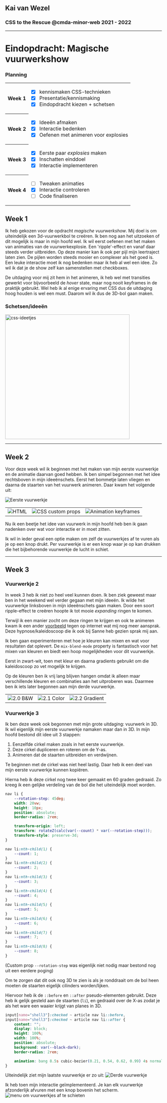 ## Kai van Wezel

### CSS to the Rescue @cmda-minor-web 2021 - 2022

---

# Eindopdracht: Magische vuurwerkshow

### Planning

<table>
<tr>
<th>Week 1</th>
<td>

- [x] kennismaken CSS-technieken
- [x] Presentatie/kennismaking
- [x] Eindopdracht kiezen + schetsen

</td>

</tr>
<tr>
<th>Week 2</th>
<td>

- [x] Ideeën afmaken
- [x] Interactie bedenken
- [x] Oefenen met animeren voor explosies

</td>
</tr>
<tr>
<th>Week 3</th>
<td>

- [x] Eerste paar _explosies_ maken
- [x] Inschatten einddoel
- [x] Interactie implementeren

</td>
</tr>
<tr>
<th>Week 4</th>
<td>

- [ ] Tweaken animaties
- [x] Interactie controleren
- [ ] Code finaliseren

</td>
</tr>
</table>

## Week 1

Ik heb gekozen voor de opdracht _magische vuurwerkshow_. Mij doel is om uiteindelijk een 3d-vuurwerkbol te creëren. Ik ben nog aan het uitzoeken of dit mogelijk is maar in mijn hoofd wel. Ik wil eerst oefenen met het maken van animaties van de vuurwerkexplosie. Een 'ripple'-effect en vanaf daar steeds verder uitbreiden. Op deze manier kan ik ook per pijl mijn leertraject laten zien. De pijlen worden steeds mooier en complexer als het goed is.
Een leuke interactie moet ik nog bedenken maar ik heb al wel een idee. Zo wil ik dat je de show zelf kan samenstellen met checkboxes.

De uitdaging voor mij zit hem in het animeren, ik heb wel met transities gewerkt voor bijvoorbeeld de _hover_ state, maar nog nooit keyframes in de praktijk gebruikt. Wel heb ik al enige ervaring met CSS dus de uitdaging hoog houden is wel een must. Daarom wil ik dus de 3D-bol gaan maken.

### Schetsen/ideeën

<img src="docs/img/css-ideas.jpg" alt="css-ideetjes" width="400px"/>

---

## Week 2

Voor deze week wil ik beginnen met het maken van mijn eerste vuurwerkje en de animatie daarvan goed hebben. Ik ben simpel begonnen met het idee rechtsboven in mijn ideeënschets. Eerst het bommetje laten vliegen en daarna de staarten van het vuurwerk animeren. Daar kwam het volgende uit:

![Eerste vuurwerkje](docs/img/shell1.gif)

<table>
    <tr>
    <td><img src=./docs/img/shell1-html.png />HTML</td>
    <td><img src=./docs/img/shell1-css.png />CSS custom props</td>
    <td><img src=./docs/img/shell1-anim.png />Animation keyframes</td>
    </tr>
</table>

Nu ik een beetje het idee van vuurwerk in mijn hoofd heb ben ik gaan nadenken over wat voor interactie er in moet zitten.

Ik wil in ieder geval een optie maken om zelf de vuurwerkjes af te vuren als je op een knop drukt. Per vuurwerkje is er een knop waar je op kan drukken die het bijbehorende vuurwerkje de lucht in schiet.

---

## Week 3

### Vuurwerkje 2

In week 3 heb ik niet zo heel veel kunnen doen. Ik ben ziek geweest maar ben in het weekend wel verder gegaan met mijn ideeën. Ik wilde het vuurwerkje linksboven in mijn ideeënschets gaan maken. Door een soort ripple-effect te creëren hoopte ik tot mooie _expanding_ ringen te komen.

Terwijl ik een manier zocht om deze ringen te krijgen en ook te animeren kwam ik een ander [voorbeeld](https://codepen.io/dmgig/pen/LRNpXN) tegen op internet wat mij nog meer aansprak. Deze hypnose/kaleidoscoop die ik ook bij Sanne heb gezien sprak mij aan.

Ik ben gaan experimenteren met hoe je kleuren kan mixen en wat voor resultaten dat oplevert.
De `mix-blend-mode` property is fantastisch voor het mixen van kleuren en biedt een hoop mogelijkheden voor dit vuurwerkje.

Eerst in zwart-wit, toen met kleur en daarna gradients gebruikt om die kaleidoscoop zo vet mogelijk te krijgen.

Op de kleuren ben ik vrij lang blijven hangen omdat ik alleen maar verschillende kleuren en combinaties aan het uitproberen was. Daarmee ben ik iets later begonnen aan mijn derde vuurwerkje.

<table>
    <tr>
    <td><img src=./docs/img/shell2.0.gif />2.0 B&W</td>
    <td><img src=./docs/img/shell2.1.gif />2.1 Color</td>
    <td><img src=./docs/img/shell2.2.gif />2.2 Gradient</td>
    </tr>
</table>

### Vuurwerkje 3

Ik ben deze week ook begonnen met mijn grote uitdaging: vuurwerk in 3D. Ik wil eigenlijk mijn eerste vuurwerkje namaken maar dan in 3D. In mijn hoofd bestond dit idee uit 3 stappen:

1. Eenzelfde cirkel maken zoals in het eerste vuurwerkje.
2. Deze cirkel dupliceren en roteren om de Y-as.
3. Animeren dat de staarten uitbreiden en verdwijnen.

Te beginnen met de cirkel was niet heel lastig. Daar heb ik een deel van mijn eerste vuurwerkje kunnen kopiëren.

Hierna heb ik deze cirkel nog twee keer gemaakt en 60 graden gedraaid. Zo kreeg ik een gelijke verdeling van de bol die het uiteindelijk moet worden.

```css
nav li {
	--rotation-step: 45deg;
	width: 20vw;
	height: 10px;
	position: absolute;
	border-radius: 2rem;

	transform-origin: left;
	transform: rotateZ(calc(var(--count) * var(--rotation-step)));
	transform-style: preserve-3d;
}

nav li:nth-child(1) {
	--count: 1;
}
nav li:nth-child(2) {
	--count: 2;
}
nav li:nth-child(3) {
	--count: 3;
}
nav li:nth-child(4) {
	--count: 4;
}
nav li:nth-child(5) {
	--count: 5;
}
nav li:nth-child(6) {
	--count: 6;
}
nav li:nth-child(7) {
	--count: 7;
}
nav li:nth-child(8) {
	--count: 8;
}
```

(Custom prop `--rotation-step` was eigenlijk niet nodig maar bestond nog uit een eerdere poging)

Om te zorgen dat dit ook nog 3D te zien is als je ronddraait om de bol heen moeten de staarten eigelijk cilinders worden/lijken.

Hiervoor heb ik de `::before` en `::after` pseudo-elementen gebruikt. Deze heb ik gelijk gesteld aan de staarten (`li`), en gedraaid over de X-as zodat je als het ware een waaier krijgt van planes in 3D.

```css
input[name="shell3"]:checked ~ article nav li::before,
input[name="shell3"]:checked ~ article nav li::after {
	content: "";
	display: block;
	height: 100%;
	width: 100%;
	position: absolute;
	background: var(--black-dark);
	border-radius: 2rem;

	animation: bang 8.5s cubic-bezier(0.21, 0.54, 0.62, 0.99) 4s normal forwards;
}
```

Uiteindelijk ziet mijn laatste vuurwerkje er zo uit:
![Derde vuurwerkje](docs/img/shell3.gif)

Ik heb toen mijn interactie geïmplementeerd. Je kan elk vuurwerkje afzonderlijk afvuren met een knop bovenin het scherm.
![menu om vuurwerkjes af te schieten](docs/img/firework-menu.png)
